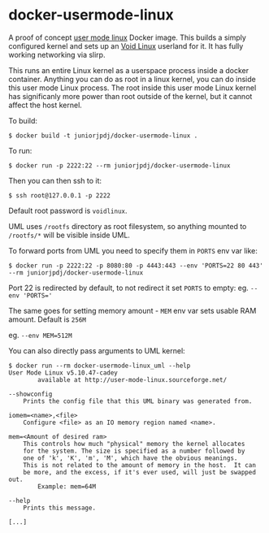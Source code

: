 # docker-usermode-linux

A proof of concept [user mode linux](https://en.wikipedia.org/wiki/User-mode_Linux)
Docker image. This builds a simply configured kernel and sets up an [Void Linux](https://voidlinux.org/)
userland for it. It has fully working networking via slirp.

This runs an entire Linux kernel as a userspace process inside a docker container.
Anything you can do as root in a linux kernel, you can do inside this user mode
Linux process. The root inside this user mode Linux kernel has significanly more
power than root outside of the kernel, but it cannot affect the host kernel.


To build:

```shell
$ docker build -t juniorjpdj/docker-usermode-linux .
```

To run:

```shell
$ docker run -p 2222:22 --rm juniorjpdj/docker-usermode-linux
```

Then you can then ssh to it:

```shell
$ ssh root@127.0.0.1 -p 2222
```
Default root password is `voidlinux`.

UML uses `/rootfs` directory as root filesystem, so anything mounted to `/rootfs/*` will be visible inside UML.

To forward ports from UML you need to specify them in `PORTS` env var like:

```
$ docker run -p 2222:22 -p 8080:80 -p 4443:443 --env 'PORTS=22 80 443' --rm juniorjpdj/docker-usermode-linux
```

Port 22 is redirected by default, to not redirect it set `PORTS` to empty:
eg. `--env 'PORTS='`

The same goes for setting memory amount - `MEM` env var sets usable RAM amount. Default is `256M`

eg. `--env MEM=512M`

You can also directly pass arguments to UML kernel:

```shell
$ docker run --rm docker-usermode-linux_uml --help
User Mode Linux v5.10.47-cadey
        available at http://user-mode-linux.sourceforge.net/

--showconfig
    Prints the config file that this UML binary was generated from.

iomem=<name>,<file>
    Configure <file> as an IO memory region named <name>.

mem=<Amount of desired ram>
    This controls how much "physical" memory the kernel allocates
    for the system. The size is specified as a number followed by
    one of 'k', 'K', 'm', 'M', which have the obvious meanings.
    This is not related to the amount of memory in the host.  It can
    be more, and the excess, if it's ever used, will just be swapped out.
        Example: mem=64M

--help
    Prints this message.

[...]
```

